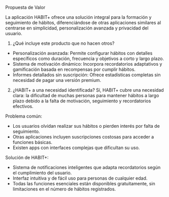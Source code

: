 Propuesta de Valor

La aplicación HABIT+ ofrece una solución integral para la formación y seguimiento de hábitos, diferenciándose de otras aplicaciones similares al centrarse en simplicidad, personalización avanzada y privacidad del usuario.

1. ¿Qué incluye este producto que no hacen otros?
- Personalización avanzada: Permite configurar hábitos con detalles específicos como duración, frecuencia y objetivos a corto y largo plazo.
- Sistema de motivación dinámico: Incorpora recordatorios adaptativos y gamificación basada en recompensas por cumplir hábitos.
- Informes detallados sin suscripción: Ofrece estadísticas completas sin necesidad de pagar una versión premium.

2. ¿HABIT+ a una necesidad identificada?
Sí, HABIT+ cubre una necesidad clara: la dificultad de muchas personas para mantener hábitos a largo plazo debido a la falta de motivación, seguimiento y recordatorios efectivos.

Problema común:

- Los usuarios olvidan realizar sus hábitos o pierden interés por falta de seguimiento.
- Otras aplicaciones incluyen suscripciones costosas para acceder a funciones básicas.
- Existen apps con interfaces complejas que dificultan su uso.

Solución de HABIT+:

- Sistema de notificaciones inteligentes que adapta recordatorios según el cumplimiento del usuario.
- Interfaz intuitiva y de fácil uso para personas de cualquier edad.
- Todas las funciones esenciales están disponibles gratuitamente, sin limitaciones en el número de hábitos registrados.
